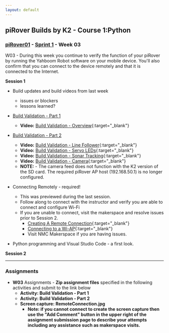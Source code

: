 ```yaml
---
layout: default
---
```

## piRover Builds by K2 - Course 1:Python

### [piRover01](../../) - [Sprint 1](../) - Week 03

W03 - During this week you continue to verify the function of your piRover by running the Yahboom Robot software on your mobile device. You'll also confirm that you can connect to the device remotely and that it is connected to the Internet.

**Session 1**

- Build updates and build videos from last week
  - issues or blockers
  - lessons learned?

- [Build Validation - Part 1](../../lessons/13/BuildValidationPart1.docx)

  - **Video:** [Build Validation - Overview](https://youtu.be/RanVP2aGpzg){:target="_blank"}

- [Build Validation - Part 2](../../lessons/13/BuildValidationPart2.docx)
  - **Video:** [Build Validation - Line Follower](https://youtu.be/k2n6r7ibBpA){:target="_blank"}
  - **Video:** [Build Validation - Servo LEDs](https://youtu.be/Qzsm5Gdbr1w){:target="_blank"}
  - **Video:** [Build Validation - Sonar Tracking](https://youtu.be/oyVOCAg20fM){:target="_blank"}
  - **Video:** [Build Validation - Camera](https://youtu.be/4QIFle79sMI){:target="_blank"}
  - **NOTE:** - The camera feed does not function with the K2 version of the SD card. The required piRover AP host (192.168.50.1) is no longer configured.


- Connecting Remotely - required!
  - This was previewed during the last session. 
  - Follow along to connect with the instructor and verify you are able to connect and configure Wi-Fi
  - If you are unable to connect, visit the makerspace and resolve issues prior to Session 2.
    - [Creating A Remote Connection](https://k2controls.github.io/RAMcommon/remote_desktop/CreatingARemoteConnection.pdf){:target="_blank"}
    - [Connecting to a Wi-AP](https://k2controls.github.io/RAMcommon/wifi/){:target="_blank"}
    - Visit NMC Makerspace if you are having issues.

- Python programming and Visual Studio Code - a first look. 


**Session 2**

<!-- - Connecting status
  - Are you able to control the piRover with your smartphone to complete Build Validation - Part 1?
  - Are you able to connect to the remote desktop using VNC?
    - 7 of 12 submitted "I can connect!"

  - Were you able to complete initial configuration including changing your password and accessing Wi-Fi
    - Not a problem if you are having issues but our goal is to have everyone connected by Session 2. See assignment requirements for this week.
  
- Startup, Control, Connect, and Configure
  - Startup - Smartphone app testing
  - [Build Validation - Part 1](../../lessons/13/BuildValidationPart1.docx)
  - [Creating A Remote Connection](https://k2controls.github.io/RAMcommon/remote_desktop/CreatingARemoteConnection.pdf){:target="_blank"}

- Create a screen capture of your remote desktop connection
  - The instructor will demonstrate
  - See the Tools section on Moodle for tutorials on creating a screen capture
  - Paste the image into the Paint application or similar and name the file "RemoteConnection.jpg"
  - Submit to "I can connect!"

- [Build Validation - Part 2](../../lessons/13/BuildValidationPart2.docx)
  - **Video:** [Build Validation - Line Follower](https://youtu.be/k2n6r7ibBpA){:target="_blank"}
  - **Video:** [Build Validation - Servo LEDs](https://youtu.be/Qzsm5Gdbr1w){:target="_blank"}
  - **Video:** [Build Validation - Sonar Tracking](https://youtu.be/oyVOCAg20fM){:target="_blank"}
  - **Video:** [Build Validation - Camera    ](https://youtu.be/4QIFle79sMI){:target="_blank"}
  - **NOTE:** - The camera feed does not function with the K2 version of the SD card. The required piRover AP host (192.168.50.1) is no longer configured. -->


---

### Assignments
- **W03** Assignments - **Zip assignment files** specified in the following activities and submit to the link below
    - **Activity: Build Validation - Part 1**
    - **Activity: Build Validation - Part 2**
    - **Screen capture: RemoteConnection.jpg**
      - **Note: if you cannot connect to create the screen capture then use the "Add Comment" button in the upper right of the assignment submission page to describe your attempts including any assistance such as makerspace visits.**
